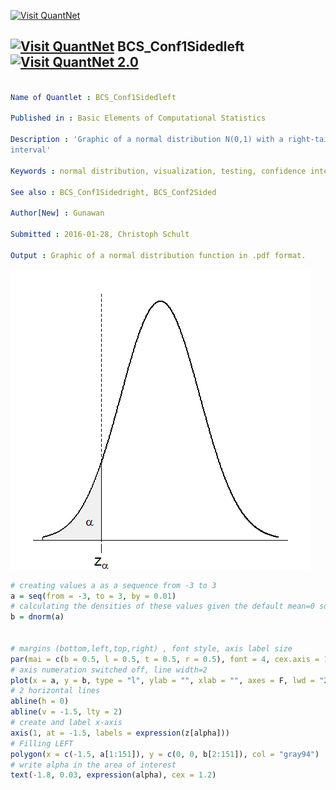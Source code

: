 
[<img src="https://github.com/QuantLet/Styleguide-and-FAQ/blob/master/pictures/banner.png" width="880" alt="Visit QuantNet">](http://quantlet.de/index.php?p=info)

## [<img src="https://github.com/QuantLet/Styleguide-and-Validation-procedure/blob/master/pictures/qloqo.png" alt="Visit QuantNet">](http://quantlet.de/) **BCS_Conf1Sidedleft** [<img src="https://github.com/QuantLet/Styleguide-and-Validation-procedure/blob/master/pictures/QN2.png" width="60" alt="Visit QuantNet 2.0">](http://quantlet.de/d3/ia)

```yaml

Name of Quantlet : BCS_Conf1Sidedleft

Published in : Basic Elements of Computational Statistics

Description : 'Graphic of a normal distribution N(0,1) with a right-tailed (1-alpha)-confidence
interval'

Keywords : normal distribution, visualization, testing, confidence interval, plot

See also : BCS_Conf1Sidedright, BCS_Conf2Sided

Author[New] : Gunawan

Submitted : 2016-01-28, Christoph Schult

Output : Graphic of a normal distribution function in .pdf format.

```

![Picture1](BCS_Conf1Sidedleft.png)


```r
# creating values a as a sequence from -3 to 3
a = seq(from = -3, to = 3, by = 0.01)
# calculating the densities of these values given the default mean=0 sd=1 normal distribution
b = dnorm(a)


# margins (bottom,left,top,right) , font style, axis label size
par(mai = c(b = 0.5, l = 0.5, t = 0.5, r = 0.5), font = 4, cex.axis = 1.5)
# axis numeration switched off, line width=2
plot(x = a, y = b, type = "l", ylab = "", xlab = "", axes = F, lwd = "2")
# 2 horizontal lines
abline(h = 0)
abline(v = -1.5, lty = 2)
# create and label x-axis
axis(1, at = -1.5, labels = expression(z[alpha]))
# Filling LEFT
polygon(x = c(-1.5, a[1:151]), y = c(0, 0, b[2:151]), col = "gray94")
# write alpha in the area of interest
text(-1.8, 0.03, expression(alpha), cex = 1.2)
```
